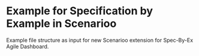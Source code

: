 # Example for Specification by Example in Scenarioo

Example file structure as input for new Scenarioo extension for Spec-By-Ex Agile Dashboard.
